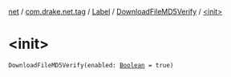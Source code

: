 [net](../../../index.md) / [com.drake.net.tag](../../index.md) / [Label](../index.md) / [DownloadFileMD5Verify](index.md) / [&lt;init&gt;](./-init-.md)

# &lt;init&gt;

`DownloadFileMD5Verify(enabled: `[`Boolean`](https://kotlinlang.org/api/latest/jvm/stdlib/kotlin/-boolean/index.html)` = true)`